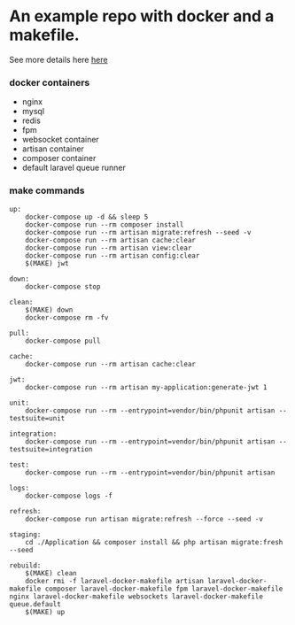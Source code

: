 # An example repo with docker and a makefile.

See more details here [here](https://harrytorry.co.uk/posts/using-makefiles-with-docker-and-laravel)

### docker containers

* nginx
* mysql
* redis
* fpm
* websocket container
* artisan container
* composer container
* default laravel queue runner

### make commands

```
up:
    docker-compose up -d && sleep 5
    docker-compose run --rm composer install
    docker-compose run --rm artisan migrate:refresh --seed -v
    docker-compose run --rm artisan cache:clear
    docker-compose run --rm artisan view:clear
    docker-compose run --rm artisan config:clear
    $(MAKE) jwt

down:
    docker-compose stop

clean:
    $(MAKE) down
    docker-compose rm -fv

pull:
    docker-compose pull

cache:
    docker-compose run --rm artisan cache:clear

jwt:
    docker-compose run --rm artisan my-application:generate-jwt 1

unit:
    docker-compose run --rm --entrypoint=vendor/bin/phpunit artisan --testsuite=unit

integration:
    docker-compose run --rm --entrypoint=vendor/bin/phpunit artisan --testsuite=integration

test:
    docker-compose run --rm --entrypoint=vendor/bin/phpunit artisan

logs:
    docker-compose logs -f

refresh:
    docker-compose run artisan migrate:refresh --force --seed -v

staging:
    cd ./Application && composer install && php artisan migrate:fresh --seed

rebuild:
    $(MAKE) clean
    docker rmi -f laravel-docker-makefile artisan laravel-docker-makefile composer laravel-docker-makefile fpm laravel-docker-makefile nginx laravel-docker-makefile websockets laravel-docker-makefile queue.default 
    $(MAKE) up
```